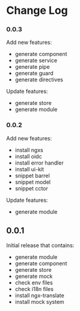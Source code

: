 # Change Log

### 0.0.3

Add new features:

* generate component
* generate service
* generate pipe
* generate guard
* generate directives

Update features:

* generate store
* generate module

### 0.0.2

Add new features:

* install ngxs
* install oidc
* install error handler
* install ui-kit
* snippet barrel
* snippet model
* snippet cctor

Update features:

* generate module

## 0.0.1

Initial release that contains:

* generate module
* generate component
* generate store
* generate mock
* check env files
* check i18n files
* install ngx-translate
* install mock system